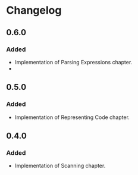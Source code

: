 # Changelog

## 0.6.0

### Added
- Implementation of Parsing Expressions chapter.
- 
## 0.5.0

### Added
 - Implementation of Representing Code chapter.

## 0.4.0

### Added
 - Implementation of Scanning chapter.
